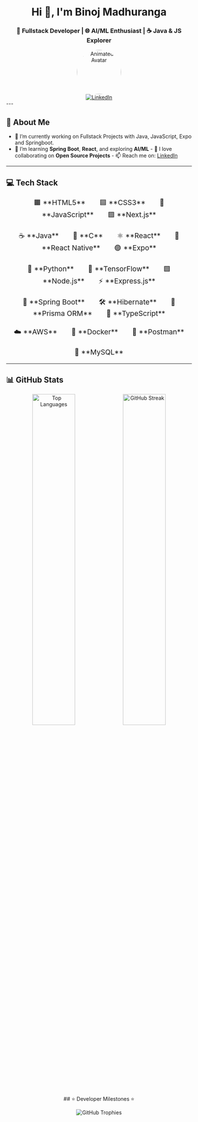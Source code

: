 <h1 align="center">Hi 👋, I'm Binoj Madhuranga</h1>
<h3 align="center">🚀 Fullstack Developer | 🌐 AI/ML Enthusiast | ☕ Java & JS Explorer</h3>

<div align="center">
  <img 
    src="https://i.postimg.cc/W1R4TF4j/d6kpuve-c97567cf-518b-4b86-a271-5c89d88d22f7.gif" 
    width="120" 
    height="120" 
    alt="Animated Avatar" 
    style="border-radius: 50%;" 
  />
  <br/> <a href="https://www.linkedin.com/in/binoj-madhuranga" target="_blank">
    <img src="https://img.shields.io/badge/LinkedIn-blue?style=for-the-badge&logo=linkedin&logoColor=white" alt="LinkedIn"/>
  </a>
</div>
--- 

## 💫 About Me

- 🔭 I’m currently working on Fullstack Projects with Java, JavaScript, Expo and Springboot.
- 🌱 I’m learning **Spring Boot**, **React**, and exploring **AI/ML** - 👯 I love collaborating on **Open Source Projects** - 📫 Reach me on: [LinkedIn](https://www.linkedin.com/in/binoj-madhuranga)  

---

## 💻 Tech Stack

<div align="center">
  <p style="font-size: 1.2rem;">
    🟧 **HTML5**  🟦 **CSS3**  💛 **JavaScript**  🟪 **Next.js**<br><br>
    ☕ **Java**  🔵 **C**  ⚛️ **React**  📱 **React Native**  🟣 **Expo**<br><br>
    🐍 **Python**  🧠 **TensorFlow**  🟩 **Node.js**  ⚡ **Express.js**<br><br>
    🌿 **Spring Boot**  🛠️ **Hibernate**  🧬 **Prisma ORM**  🔷 **TypeScript**<br><br>
    ☁️ **AWS**  🐳 **Docker**  📮 **Postman**<br><br>
    🐬 **MySQL**
  </p>
</div>


---
## 📊 GitHub Stats

<div align="center">
  
  <img 
    src="https://github-readme-stats.vercel.app/api/top-langs/?username=binojmadhuranga&theme=dark&hide_border=false&layout=compact" 
    alt="Top Languages" 
    width="48%" 
  />
  <img 
    src="https://nirzak-streak-stats.vercel.app/?user=binojmadhuranga&theme=dark&hide_border=false" 
    alt="GitHub Streak" 
    width="48%" 
  />
  
  <br/> ## ⭐ Developer Milestones ⭐

  <img 
    src="https://github-profile-trophy.vercel.app/?username=binojmadhuranga&theme=gruvbox&no-frame=true&no-bg=true" 
    alt="GitHub Trophies"
  />

</div>
